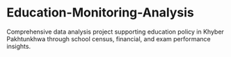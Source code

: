 # Education-Monitoring-Analysis
Comprehensive data analysis project supporting education policy in Khyber Pakhtunkhwa through school census, financial, and exam performance insights.
